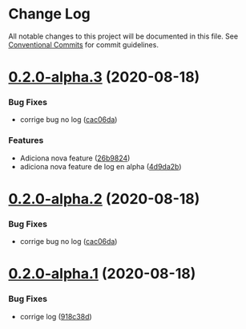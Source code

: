 # Change Log

All notable changes to this project will be documented in this file.
See [Conventional Commits](https://conventionalcommits.org) for commit guidelines.

# [0.2.0-alpha.3](https://github.com/Mathias54/lerna-conventional-commits-example/compare/v0.2.0-alpha.1...v0.2.0-alpha.3) (2020-08-18)


### Bug Fixes

* corrige bug no log ([cac06da](https://github.com/Mathias54/lerna-conventional-commits-example/commit/cac06da3700ec3c3dc8924e69c0fbf045c89f796))


### Features

* Adiciona nova feature ([26b9824](https://github.com/Mathias54/lerna-conventional-commits-example/commit/26b9824227905ab5d243ace9ecfb2b890a91d8e4))
* adiciona nova feature de log en alpha ([4d9da2b](https://github.com/Mathias54/lerna-conventional-commits-example/commit/4d9da2b2e5bd579c3aece10d1a937c0693a5f40f))





# [0.2.0-alpha.2](https://github.com/Mathias54/lerna-conventional-commits-example/compare/v0.2.0-alpha.1...v0.2.0-alpha.2) (2020-08-18)


### Bug Fixes

* corrige bug no log ([cac06da](https://github.com/Mathias54/lerna-conventional-commits-example/commit/cac06da3700ec3c3dc8924e69c0fbf045c89f796))





# [0.2.0-alpha.1](https://github.com/Mathias54/lerna-conventional-commits-example/compare/v0.2.0-alpha.0...v0.2.0-alpha.1) (2020-08-18)


### Bug Fixes

* corrige log ([918c38d](https://github.com/Mathias54/lerna-conventional-commits-example/commit/918c38d695f4888e5c6ab2e3c2bac316c98bf7f2))
